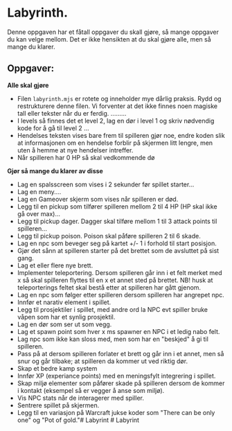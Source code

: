 # Labyrinth.

Denne oppgaven har et fåtall oppgaver du skall gjøre, så mange oppgaver du kan velge mellom. 
Det er ikke hensikten at du skal gjøre alle, men så mange du klarer.  

## Oppgaver:

**Alle skal gjøre**
* Filen <code>labyrinth.mjs</code> er rotete og inneholder mye dårlig praksis. Rydd og restrukturere denne filen. Vi forventer at det   ikke finnes noen magiske tall eller tekster når du er ferdig. .........
*  I levels så finnes det et level 2, lag en dør i level 1 og skriv nødvendig kode for å gå til level 2 ...
*  Hendelses teksten vises bare frem til spilleren gjør noe, endre koden slik at informasjonen om en hendelse forblir på skjermen litt 
   lengre, men uten å hemme at nye hendelser intreffer.  
*  Når spilleren har 0 HP så skal vedkommende dø  
  
**Gjør så mange du klarer av disse** 
* Lag en spalsscreen som vises i 2 sekunder før spillet starter...
* Lag en meny....
* Lag en Gameover skjerm som vises når spilleren er død. 
* Legg til en pickup som tilfører spilleren mellom 2 til 4 HP (HP skal ikke gå over max)...
* Legg til pickup dager. Dagger skal tilføre mellom 1 til 3 attack points til spilleren...
* Legg til pickup poison. Poison skal påføre spilleren 2 til 6 skade. 
* Lag en npc som beveger seg på kartet +/- 1 i forhold til start posisjon. 
* Gjør det sånn at spilleren starter på det brettet som de avsluttet på sist gang. 
* Lag et eller flere nye brett.
* Implementer teleportering. Dersom spilleren går inn i et felt merket med x så skal spilleren flyttes til en x et annet sted på brettet. NB! husk at teleporterings feltet skal bestå etter at spilleren har gått gjenom. 
* Lag en npc som følger etter spilleren dersom spilleren har angrepet npc.
* Innfør et narativ element i spillet.
* Legg til prosjektiler i spillet, med andre ord la NPC evt spiller bruke våpen som har et synlig prosjektil.
* Lag en dør som ser ut som vegg. 
* Lag et spawn point som hver x ms spawner en NPC i et ledig nabo felt.
* Lag npc som ikke kan sloss med, men som har en "beskjed" å gi til spilleren. 
* Pass på at dersom spilleren forlater et brett og går inn i et annet, men så snur og går tilbake; at spilleren da kommer ut ved riktig dør.
* Skap et bedre kamp system
* Innfør XP (experiance points) med en meningsfylt integrering i spillet. 
* Skap miljø elementer som påfører skade på spilleren dersom de kommer i kontakt (eksempel så er vegger å anse som miljø).
* Vis NPC stats når de interagerer med spiller.
* Sentrere spillet på skjermen.
* Legg til en variasjon på Warcraft jukse koder som "There can be only one" og "Pot of gold."#   L a b y r i n t 
 
 #   L a b y r i n t 
 
 